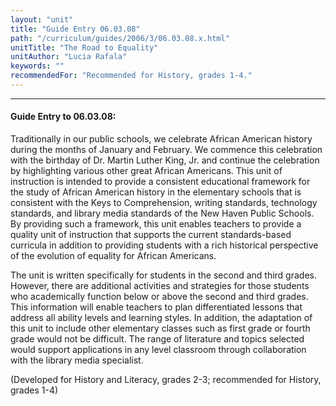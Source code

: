 ```yaml
---
layout: "unit"
title: "Guide Entry 06.03.08"
path: "/curriculum/guides/2006/3/06.03.08.x.html"
unitTitle: "The Road to Equality"
unitAuthor: "Lucia Rafala"
keywords: ""
recommendedFor: "Recommended for History, grades 1-4."
---
```

<body>
<hr/>
<h4>
Guide Entry to 06.03.08:
</h4>
<p>
Traditionally in our public schools, we celebrate African American history during the months of January and February. We commence this celebration with the birthday of Dr. Martin Luther King, Jr. and continue the celebration by highlighting various other great African Americans. This unit of instruction is intended to provide a consistent educational framework for the study of African American history in the elementary schools that is consistent with the Keys to Comprehension, writing standards, technology standards, and library media standards of the New Haven Public Schools. By providing such a framework, this unit enables teachers to provide a quality unit of instruction that supports the current standards-based curricula in addition to providing students with a rich historical perspective of the evolution of equality for African Americans.
</p>
<p>
The unit is written specifically for students in the second and third grades. However, there are additional activities and strategies for those students who academically function below or above the second and third grades. This information will enable teachers to plan differentiated lessons that address all ability levels and learning styles. In addition, the adaptation of this unit to include other elementary classes such as first grade or fourth grade would not be difficult. The range of literature and topics selected would support applications in any level classroom through collaboration with the library media specialist.
</p>
<p>
(Developed for History and Literacy, grades 2-3; recommended for History, grades 1-4)
</p>
</body>
